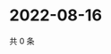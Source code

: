 # 2022-08-16

共 0 条

<!-- BEGIN WEIBO -->
<!-- 最后更新时间 Tue Aug 16 2022 12:39:35 GMT+0800 (China Standard Time) -->

<!-- END WEIBO -->
